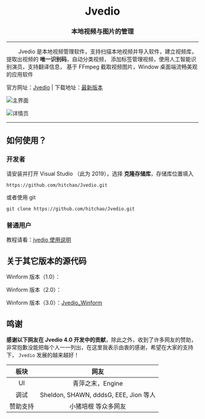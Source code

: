 ﻿
<h1 align="center">Jvedio</h1>





<h3 align="center">本地视频与图片的管理</h3>




---






&nbsp;&nbsp;&nbsp;&nbsp;&nbsp;&nbsp;&nbsp;&nbsp;Jvedio 是本地视频管理软件，支持扫描本地视频并导入软件，建立视频库，
提取出视频的 **唯一识别码**，自动分类视频，
添加标签管理视频，使用人工智能识别演员，支持翻译信息，
基于 FFmpeg 截取视频图片，Window 桌面端流畅美观的应用软件


官方网址：[Jvedio](https://hitchao.gitee.io/jvediowebpage/) | 下载地址：[最新版本](https://hitchao.gitee.io/jvediowebpage/download.html)






![主界面](https://img.kancloud.cn/1f/fa/1ffa50abdbca0c625f8ddf6b5516406d_1175x895.png)

![详情页](https://img.kancloud.cn/11/ba/11baccb48d9ca5a6fa04440b3b7ade5f_1200x700.png)


---


## 如何使用？

### 开发者
请安装并打开 Visual Studio （此为 2019），选择 **克隆存储库**，存储库位置填入

`https://github.com/hitchao/Jvedio.git`

或者使用 git

`git clone https://github.com/hitchao/Jvedio.git`


### 普通用户

教程请看：[jvedio 使用说明](https://www.kancloud.cn/hitchao/jvedio)






## 关于其它版本的源代码



Winform 版本（1.0）：

Winform 版本（2.0）：

Winform 版本（3.0）：[Jvedio_Winform](https://github.com/hitchao/Jvedio_Winform)



## 鸣谢

**感谢以下网友在 Jvedio 4.0 开发中的贡献**，除此之外，收到了许多网友的赞助，非常抱歉没能把每个人一一列出，在这里我表示由衷的感谢，希望在大家的支持下， `Jvedio` 发展的越来越好！


板块|网友
:--:|:--:
UI|青萍之末，Engine
调试|Sheldon, SHAWN, dddsG, EEE, Jion 等人
赞助支持|小猪培根 等众多网友